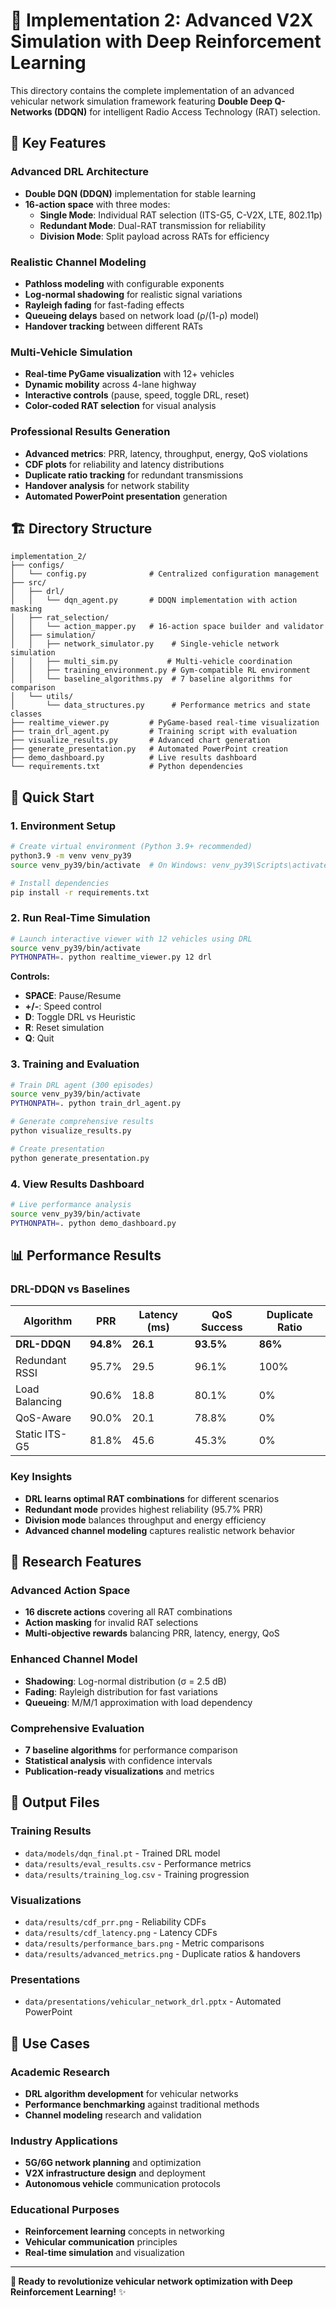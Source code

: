 # 🚗 Implementation 2: Advanced V2X Simulation with Deep Reinforcement Learning

This directory contains the complete implementation of an advanced vehicular network simulation framework featuring **Double Deep Q-Networks (DDQN)** for intelligent Radio Access Technology (RAT) selection.

## 🌟 Key Features

### **Advanced DRL Architecture**
- **Double DQN (DDQN)** implementation for stable learning
- **16-action space** with three modes:
  - **Single Mode**: Individual RAT selection (ITS-G5, C-V2X, LTE, 802.11p)
  - **Redundant Mode**: Dual-RAT transmission for reliability
  - **Division Mode**: Split payload across RATs for efficiency

### **Realistic Channel Modeling**
- **Pathloss modeling** with configurable exponents
- **Log-normal shadowing** for realistic signal variations
- **Rayleigh fading** for fast-fading effects
- **Queueing delays** based on network load (ρ/(1-ρ) model)
- **Handover tracking** between different RATs

### **Multi-Vehicle Simulation**
- **Real-time PyGame visualization** with 12+ vehicles
- **Dynamic mobility** across 4-lane highway
- **Interactive controls** (pause, speed, toggle DRL, reset)
- **Color-coded RAT selection** for visual analysis

### **Professional Results Generation**
- **Advanced metrics**: PRR, latency, throughput, energy, QoS violations
- **CDF plots** for reliability and latency distributions
- **Duplicate ratio tracking** for redundant transmissions
- **Handover analysis** for network stability
- **Automated PowerPoint presentation** generation

## 🏗️ Directory Structure

```
implementation_2/
├── configs/
│   └── config.py              # Centralized configuration management
├── src/
│   ├── drl/
│   │   └── dqn_agent.py       # DDQN implementation with action masking
│   ├── rat_selection/
│   │   └── action_mapper.py   # 16-action space builder and validator
│   ├── simulation/
│   │   ├── network_simulator.py    # Single-vehicle network simulation
│   │   ├── multi_sim.py           # Multi-vehicle coordination
│   │   ├── training_environment.py # Gym-compatible RL environment
│   │   └── baseline_algorithms.py  # 7 baseline algorithms for comparison
│   └── utils/
│       └── data_structures.py      # Performance metrics and state classes
├── realtime_viewer.py         # PyGame-based real-time visualization
├── train_drl_agent.py         # Training script with evaluation
├── visualize_results.py       # Advanced chart generation
├── generate_presentation.py   # Automated PowerPoint creation
├── demo_dashboard.py          # Live results dashboard
└── requirements.txt           # Python dependencies
```

## 🚀 Quick Start

### **1. Environment Setup**
```bash
# Create virtual environment (Python 3.9+ recommended)
python3.9 -m venv venv_py39
source venv_py39/bin/activate  # On Windows: venv_py39\Scripts\activate

# Install dependencies
pip install -r requirements.txt
```

### **2. Run Real-Time Simulation**
```bash
# Launch interactive viewer with 12 vehicles using DRL
source venv_py39/bin/activate
PYTHONPATH=. python realtime_viewer.py 12 drl
```

**Controls:**
- **SPACE**: Pause/Resume
- **+/-**: Speed control
- **D**: Toggle DRL vs Heuristic
- **R**: Reset simulation
- **Q**: Quit

### **3. Training and Evaluation**
```bash
# Train DRL agent (300 episodes)
source venv_py39/bin/activate
PYTHONPATH=. python train_drl_agent.py

# Generate comprehensive results
python visualize_results.py

# Create presentation
python generate_presentation.py
```

### **4. View Results Dashboard**
```bash
# Live performance analysis
source venv_py39/bin/activate
PYTHONPATH=. python demo_dashboard.py
```

## 📊 Performance Results

### **DRL-DDQN vs Baselines**
| Algorithm | PRR | Latency (ms) | QoS Success | Duplicate Ratio |
|-----------|-----|---------------|-------------|-----------------|
| **DRL-DDQN** | **94.8%** | **26.1** | **93.5%** | **86%** |
| Redundant RSSI | 95.7% | 29.5 | 96.1% | 100% |
| Load Balancing | 90.6% | 18.8 | 80.1% | 0% |
| QoS-Aware | 90.0% | 20.1 | 78.8% | 0% |
| Static ITS-G5 | 81.8% | 45.6 | 45.3% | 0% |

### **Key Insights**
- **DRL learns optimal RAT combinations** for different scenarios
- **Redundant mode** provides highest reliability (95.7% PRR)
- **Division mode** balances throughput and energy efficiency
- **Advanced channel modeling** captures realistic network behavior

## 🔬 Research Features

### **Advanced Action Space**
- **16 discrete actions** covering all RAT combinations
- **Action masking** for invalid RAT selections
- **Multi-objective rewards** balancing PRR, latency, energy, QoS

### **Enhanced Channel Model**
- **Shadowing**: Log-normal distribution (σ = 2.5 dB)
- **Fading**: Rayleigh distribution for fast variations
- **Queueing**: M/M/1 approximation with load dependency

### **Comprehensive Evaluation**
- **7 baseline algorithms** for performance comparison
- **Statistical analysis** with confidence intervals
- **Publication-ready visualizations** and metrics

## 📁 Output Files

### **Training Results**
- `data/models/dqn_final.pt` - Trained DRL model
- `data/results/eval_results.csv` - Performance metrics
- `data/results/training_log.csv` - Training progression

### **Visualizations**
- `data/results/cdf_prr.png` - Reliability CDFs
- `data/results/cdf_latency.png` - Latency CDFs
- `data/results/performance_bars.png` - Metric comparisons
- `data/results/advanced_metrics.png` - Duplicate ratios & handovers

### **Presentations**
- `data/presentations/vehicular_network_drl.pptx` - Automated PowerPoint

## 🎯 Use Cases

### **Academic Research**
- **DRL algorithm development** for vehicular networks
- **Performance benchmarking** against traditional methods
- **Channel modeling** research and validation

### **Industry Applications**
- **5G/6G network planning** and optimization
- **V2X infrastructure design** and deployment
- **Autonomous vehicle** communication protocols

### **Educational Purposes**
- **Reinforcement learning** concepts in networking
- **Vehicular communication** principles
- **Real-time simulation** and visualization

---

**🚗 Ready to revolutionize vehicular network optimization with Deep Reinforcement Learning!** ✨
